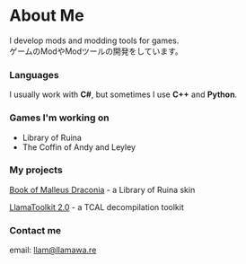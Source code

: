 # About Me

I develop mods and modding tools for games.  
ゲームのModやModツールの開発をしています。

### Languages

I usually work with **C#**, but sometimes I use **C++** and **Python**.

### Games I'm working on

- Library of Ruina
- The Coffin of Andy and Leyley

### My projects

[Book of Malleus Draconia](https://steamcommunity.com/sharedfiles/filedetails/?id=3150803241) - a Library of Ruina skin

[LlamaToolkit 2.0](https://github.com/Llamaware/LlamaToolkit) - a TCAL decompilation toolkit

### Contact me

email: llam@llamawa.re
